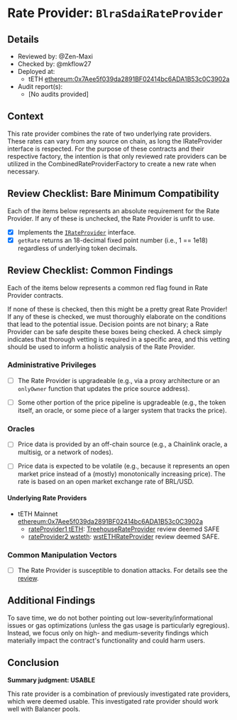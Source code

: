 # Rate Provider: `BlraSdaiRateProvider`

## Details
- Reviewed by: @Zen-Maxi
- Checked by: @mkflow27
- Deployed at:
    - tETH [ethereum:0x7Aee5f039da2891BF02414bc6ADA1B53c0C3902a](https://etherscan.io/address/0x7Aee5f039da2891BF02414bc6ADA1B53c0C3902a#code)
- Audit report(s):
    - [No audits provided]

## Context
This rate provider combines the rate of two underlying rate providers. These rates can vary from any source on chain, as long the IRateProvider interface is respected. For the purpose of these contracts and their respective factory, the intention is that only reviewed rate providers can be utilized in the CombinedRateProviderFactory to create a new rate when necessary.

## Review Checklist: Bare Minimum Compatibility
Each of the items below represents an absolute requirement for the Rate Provider. If any of these is unchecked, the Rate Provider is unfit to use.

- [x] Implements the [`IRateProvider`](https://github.com/balancer/balancer-v2-monorepo/blob/bc3b3fee6e13e01d2efe610ed8118fdb74dfc1f2/pkg/interfaces/contracts/pool-utils/IRateProvider.sol) interface.
- [x] `getRate` returns an 18-decimal fixed point number (i.e., 1 == 1e18) regardless of underlying token decimals.

## Review Checklist: Common Findings
Each of the items below represents a common red flag found in Rate Provider contracts.

If none of these is checked, then this might be a pretty great Rate Provider! If any of these is checked, we must thoroughly elaborate on the conditions that lead to the potential issue. Decision points are not binary; a Rate Provider can be safe despite these boxes being checked. A check simply indicates that thorough vetting is required in a specific area, and this vetting should be used to inform a holistic analysis of the Rate Provider.

### Administrative Privileges
- [ ] The Rate Provider is upgradeable (e.g., via a proxy architecture or an `onlyOwner` function that updates the price source address).

- [ ] Some other portion of the price pipeline is upgradeable (e.g., the token itself, an oracle, or some piece of a larger system that tracks the price).

### Oracles
- [ ] Price data is provided by an off-chain source (e.g., a Chainlink oracle, a multisig, or a network of nodes).

- [ ] Price data is expected to be volatile (e.g., because it represents an open market price instead of a (mostly) monotonically increasing price). The rate is based on an open market exchange rate of BRL/USD.

#### Underlying Rate Providers

- tETH Mainnet [ethereum:0x7Aee5f039da2891BF02414bc6ADA1B53c0C3902a](https://etherscan.io/address/0x7Aee5f039da2891BF02414bc6ADA1B53c0C3902a#code)
    - [rateProvider1 tETH](https://etherscan.io/address/0x7C53f86d9a6B01821F916802A7606E9255DfE4e2): [TreehouseRateProvider](https://github.com/balancer/code-review/blob/main/rate-providers/TreehouseRateProvider.md) review deemed SAFE
    - [rateProvider2 wsteth](https://etherscan.io/address/0x72D07D7DcA67b8A406aD1Ec34ce969c90bFEE768): [wstETHRateProvider](https://github.com/balancer/code-review/blob/main/rate-providers/wstethRateProvider.md) review deemed SAFE.

### Common Manipulation Vectors
- [ ] The Rate Provider is susceptible to donation attacks. For details see the [review]("./SavingsDAIRateProviderGnosis.md").

## Additional Findings
To save time, we do not bother pointing out low-severity/informational issues or gas optimizations (unless the gas usage is particularly egregious). Instead, we focus only on high- and medium-severity findings which materially impact the contract's functionality and could harm users.

## Conclusion
**Summary judgment: USABLE**

This rate provider is a combination of previously investigated rate providers, which were deemed usable. This investigated rate provider should work well with Balancer pools. 
